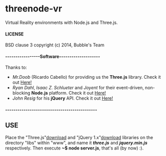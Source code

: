 threenode-vr
============

Virtual Reality environments with Node.js and Three.js.

#### LICENSE

BSD clause 3 copyright (c) 2014, Bubble's Team

#### -----------------Software--------------------

Thanks to:
- _Mr.Doob_ (Ricardo Cabello) for providing us the **Three.js** library. Check it out [Here!](http://threejs.org)
- _Ryan Dahl_, _Isaac Z. Schlueter_ and _Joyent_ for their event-driven, non-blocking **Node.js** platform. Check it out [Here!](http://nodejs.org)
- _John Resig_ for his **jQuery** API. Check it out [Here!](http://jquery.com)

#### ---------------------------------------------

## USE
Place the "Three.js"[download](http://github.com/mrdoob/three.js/zipball/master) and "jQuery 1.x"[download](http://jquery.com/download/) libraries on the directory "libs" within "www", and name it _**three.js**_ and _**jquery.min.js**_ respectively. Then execute **~$ node server.js**, that's all (by now) :).

